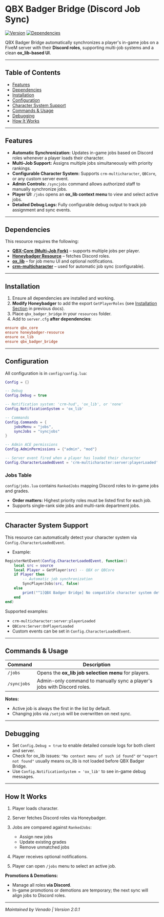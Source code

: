 # QBX Badger Bridge (Discord Job Sync)

[![Version](https://img.shields.io/badge/version-2.0.0-blue)](https://github.com/yourusername/qbx_badger_bridge)
[![Dependencies](https://img.shields.io/badge/dependencies-QBX_Core%2C%20Honeybadger%2C%20ox_lib-lightgrey)](https://github.com/venado34/qbx_core)

QBX Badger Bridge automatically synchronizes a player's in-game jobs on a FiveM server with their **Discord roles**, supporting multi-job systems and a clean **ox_lib-based UI**.

---

## Table of Contents

- [Features](#features)  
- [Dependencies](#dependencies)  
- [Installation](#installation)  
- [Configuration](#configuration)  
- [Character System Support](#character-system-support)  
- [Commands & Usage](#commands--usage)  
- [Debugging](#debugging)  
- [How It Works](#how-it-works)  

---

## Features

- **Automatic Synchronization:** Updates in-game jobs based on Discord roles whenever a player loads their character.  
- **Multi-Job Support:** Assigns multiple jobs simultaneously with priority rankings.  
- **Configurable Character System:** Supports `crm-multicharacter`, `QBCore`, or any custom server event.  
- **Admin Controls:** `/syncjobs` command allows authorized staff to manually synchronize jobs.  
- **Player UI:** `/jobs` opens an **ox_lib context menu** to view and select active jobs.  
- **Detailed Debug Logs:** Fully configurable debug output to track job assignment and sync events.  

---

## Dependencies

This resource requires the following:

- **[QBX-Core (Multi-Job Fork)](https://github.com/venado34/qbx_core)** – supports multiple jobs per player.  
- **[Honeybadger Resource](https://gitlab.nerdyjohnny.com/fivem/resources/essentials/owenbadger/honeybadger-resource)** – fetches Discord roles.  
- **[ox_lib](https://github.com/overextended/ox_lib)** – for job menu UI and optional notifications.  
- **[crm-multicharacter](https://github.com/project-crm/crm-multicharacter)** – used for automatic job sync (configurable).  

---

## Installation

1. Ensure all dependencies are installed and working.  
2. **Modify Honeybadger** to add the export `GetPlayerRoles` (see [Installation Section](#installation) in previous docs).  
3. Place `qbx_badger_bridge` in your `resources` folder.  
4. Add to `server.cfg` **after dependencies**:  

```cfg
ensure qbx_core
ensure honeybadger-resource
ensure ox_lib
ensure qbx_badger_bridge
````

---

## Configuration

All configuration is in `config/config.lua`:

```lua
Config = {}

-- Debug
Config.Debug = true

-- Notification system: 'crm-hud', 'ox_lib', or 'none'
Config.NotificationSystem = 'ox_lib'

-- Commands
Config.Commands = {
    jobsMenu = "jobs",
    syncJobs = "syncjobs"
}

-- Admin ACE permissions
Config.AdminPermissions = {"admin", "mod"}

-- Server event fired when a player has loaded their character
Config.CharacterLoadedEvent = 'crm-multicharacter:server:playerLoaded'
```

### Jobs Table

`config/jobs.lua` contains `RankedJobs` mapping Discord roles to in-game jobs and grades.

* **Order matters:** Highest priority roles must be listed first for each job.
* Supports single-rank side jobs and multi-rank department jobs.

---

## Character System Support

This resource can automatically detect your character system via `Config.CharacterLoadedEvent`.

* Example:

```lua
RegisterNetEvent(Config.CharacterLoadedEvent, function()
    local src = source
    local Player = GetPlayer(src) -- QBX or QBCore
    if Player then
        -- Automatic job synchronization
        SyncPlayerJobs(src, false)
    else
        print("^1[QBX Badger Bridge] No compatible character system detected. Automatic sync disabled.^7")
    end
end)
```

Supported examples:

* `crm-multicharacter:server:playerLoaded`
* `QBCore:Server:OnPlayerLoaded`
* Custom events can be set in `Config.CharacterLoadedEvent`.

---

## Commands & Usage

| Command     | Description                                                             |
| ----------- | ----------------------------------------------------------------------- |
| `/jobs`     | Opens the **ox_lib job selection menu** for players.                    |
| `/syncjobs` | Admin-only command to manually sync a player's jobs with Discord roles. |

**Notes:**

* Active job is always the first in the list by default.
* Changing jobs via `/setjob` will be overwritten on next sync.

---

## Debugging

* Set `Config.Debug = true` to enable detailed console logs for both client and server.
* Check for ox_lib issues: `"No context menu of such id found"` or `"export not found"` usually means ox_lib is not loaded before QBX Badger Bridge.
* Use `Config.NotificationSystem = 'ox_lib'` to see in-game debug messages.

---

## How It Works

1. Player loads character.
2. Server fetches Discord roles via Honeybadger.
3. Jobs are compared against `RankedJobs`:

   * Assign new jobs
   * Update existing grades
   * Remove unmatched jobs
4. Player receives optional notifications.
5. Player can open `/jobs` menu to select an active job.

**Promotions & Demotions:**

* Manage all roles **via Discord**.
* In-game promotions or demotions are temporary; the next sync will align jobs to Discord roles.

---

*Maintained by Venado | Version 2.0.1*

```